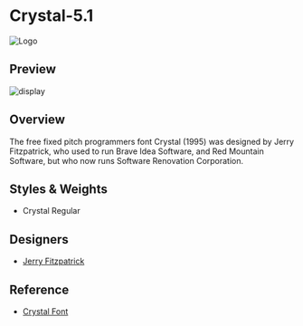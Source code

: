 
# Crystal-5.1



![Logo](https://raw.githubusercontent.com/ProgrammingFonts/ProgrammingFonts/master/font/Crystal/crystal-5.1/crystal.png)



## Preview

![display](https://raw.githubusercontent.com/ProgrammingFonts/ProgrammingFonts/master/font/Crystal/crystal-5.1/Preview-Crystal.png)


## Overview

The free fixed pitch programmers font Crystal (1995) was designed by Jerry Fitzpatrick, who used to run Brave Idea Software, and Red Mountain Software, but who now runs Software Renovation Corporation.
## Styles & Weights

- Crystal Regular


## Designers

- [Jerry Fitzpatrick](https://www.dafont.com/jerry-fitzpatrick.d364)


## Reference

 - [Crystal Font](https://www.dafont.com/crystal.font)
 

